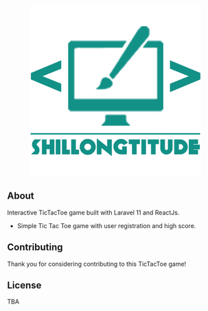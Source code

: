 <p align="center"><a href="https://laravel.com" target="_blank"><img src="https://raw.githubusercontent.com/andrewl64/misc/refs/heads/master/shillongtitude/logo.png" width="400" alt="Laravel Logo"></a></p>

## About

Interactive TicTacToe game built with Laravel 11 and ReactJs.

- Simple Tic Tac Toe game with user registration and high score.

## Contributing

Thank you for considering contributing to this TicTacToe game!

## License

TBA